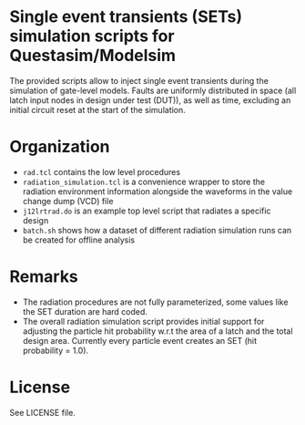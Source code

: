 # Single event transients (SETs) simulation scripts for Questasim/Modelsim
The provided scripts allow to inject single event transients during the
simulation of gate-level models.
Faults are uniformly distributed in space (all latch input nodes in
design under test (DUT)), as well as time, excluding an initial circuit reset
at the start of the simulation.

# Organization
* `rad.tcl` contains the low level procedures 
* `radiation_simulation.tcl` is a convenience wrapper to store the
radiation environment information alongside the waveforms in the value
change dump (VCD) file
* `j12lrtrad.do` is an example top level script that radiates a specific design
* `batch.sh` shows how a dataset of different radiation simulation runs
can be created for offline analysis

# Remarks
* The radiation procedures are not fully parameterized, some values like
the SET duration are hard coded.
* The overall radiation simulation script provides initial support for
adjusting the particle hit probability w.r.t the area of a latch and the
total design area.
Currently every particle event creates an SET (hit probability = 1.0).

# License
See LICENSE file.
